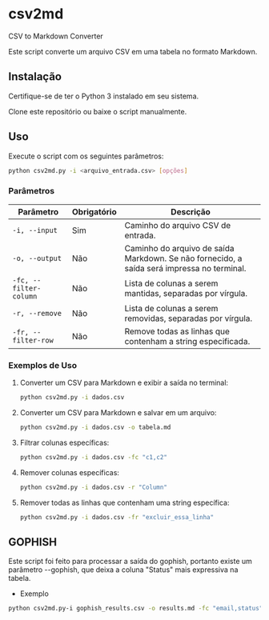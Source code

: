 # csv2md
CSV to Markdown Converter

Este script converte um arquivo CSV em uma tabela no formato Markdown.

## Instalação

Certifique-se de ter o Python 3 instalado em seu sistema.

Clone este repositório ou baixe o script manualmente.

## Uso

Execute o script com os seguintes parâmetros:

```sh
python csv2md.py -i <arquivo_entrada.csv> [opções]
```

### Parâmetros

| Parâmetro              | Obrigatório | Descrição |
|------------------------|------------|-----------|
| `-i, --input`         | Sim        | Caminho do arquivo CSV de entrada. |
| `-o, --output`        | Não        | Caminho do arquivo de saída Markdown. Se não fornecido, a saída será impressa no terminal. |
| `-fc, --filter-column` | Não        | Lista de colunas a serem mantidas, separadas por vírgula. |
| `-r, --remove`        | Não        | Lista de colunas a serem removidas, separadas por vírgula. |
| `-fr, --filter-row`   | Não        | Remove todas as linhas que contenham a string especificada. |

### Exemplos de Uso

1. Converter um CSV para Markdown e exibir a saída no terminal:
   ```sh
   python csv2md.py -i dados.csv
   ```

2. Converter um CSV para Markdown e salvar em um arquivo:
   ```sh
   python csv2md.py -i dados.csv -o tabela.md
   ```

3. Filtrar colunas específicas:
   ```sh
   python csv2md.py -i dados.csv -fc "c1,c2"
   ```

4. Remover colunas específicas:
   ```sh
   python csv2md.py -i dados.csv -r "Column"
   ```

6. Remover todas as linhas que contenham uma string específica:
   ```sh
   python csv2md.py -i dados.csv -fr "excluir_essa_linha"
   ```
## GOPHISH

Este script foi feito para processar a saída do gophish, portanto existe um parâmetro --gophish, que deixa a coluna "Status" mais expressiva na tabela.

- Exemplo
```sh
python csv2md.py-i gophish_results.csv -o results.md -fc "email,status" -fr "Email Sent" --gophish
```
